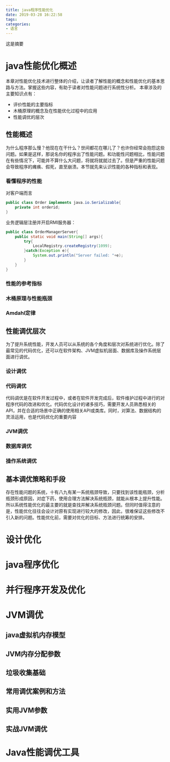 ```yaml
---
title: java程序性能优化
date: 2019-03-28 16:22:58
tags:
categories:
- 语言
---
```

这是摘要

<!-- more -->

# java性能优化概述
本章对性能优化技术进行整体的介绍，让读者了解性能的概念和性能优化的基本思路与方法。掌握这些内容，有助于读者对性能问题进行系统性分析。
本章涉及的主要知识点有：
* 评价性能的主要指标
* 木桶原理的概念及在性能优化过程中的应用
* 性能调优的层次

## 性能概述
为什么程序那么慢？他现在在干什么？世间都花在哪儿了？也许你经常会抱怨这些问题。如果是这样，那说名你的程序出了性能问题。和功能性问题相比，性能问题在有些情况下，可能并不算什么大问题，将就将就就过去了。但是严重的性能问题会导致程序的瘫痪、假死，直至崩溃。本节就先来认识性能的各种指标和表现。

### 看懂程序的性能
对客户端而言
```java
public class Order implements java.io.Serializable{
    private int orderid;
}
```
业务逻辑层注册并开启RMI服务器：
```java
public class OrderManagerServer{
    public static void main(String[] args){
        try{
            LocalRegistry.createRegistry(1099);
        }catch(Exception e){
            System.out.println("Server failed: "+e);
        }
    }
}
```
### 性能的参考指标
### 木桶原理与性能瓶颈
### Amdahl定律
## 性能调优层次
为了提升系统性能，开发人员可以从系统的各个角度和层次对系统进行优化。除了最常见的代码优化，还可以在软件架构、JVM虚拟机层面、数据库及操作系统层面进行调优。
### 设计调优
### 代码调优
代码调优是在软件开发过程中，或者在软件开发完成后，软件维护过程中进行的对程序代码的改进和优化。代码优化设计的诸多技巧，需要开发人员熟悉相关的API，并在合适的场景中正确的使用相关API或类库。同时，对算法、数据结构的灵活运用，也是代码优化的重要内容
### JVM调优
### 数据库调优

### 操作系统调优
## 基本调优策略和手段
存在性能问题的系统，十有八九有某一系统瓶颈导致，只要找到该性能瓶颈，分析瓶颈形成原因，对症下药，使用合理方法解决系统瓶颈，就能从根本上提升性能。所以系统性能优化的最主要的就是查找并解决系统瓶颈问题。但同时值得注意的是，性能优化往往会设计对原有实现进行较大的修改，因此，很难保证这些修改不引入新的问题。性能优化前，需要对优化的目标、方法进行统筹的安排。
# 设计优化
# java程序优化
# 并行程序开发及优化
# JVM调优
## java虚拟机内存模型
## JVM内存分配参数
## 垃圾收集基础
## 常用调优案例和方法
## 实用JVM参数
## 实战JVM调优
# Java性能调优工具